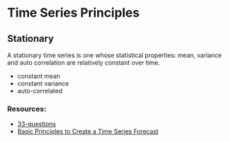 # Time Series Principles

## Stationary
A stationary time series is one whose statistical properties: mean, variance and auto correlation are relatively constant over time.
- constant mean
- constant variance
- auto-correlated


### Resources:
- [33-questions](https://hany-hossny.medium.com/forecasting-interview-questions-71edd3096bab)
- [Basic Principles to Create a Time Series Forecast](https://towardsdatascience.com/basic-principles-to-create-a-time-series-forecast-6ae002d177a4)